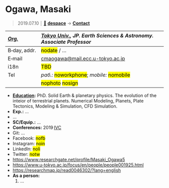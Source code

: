 # Ogawa, Masaki
> 2019.07.10 ┊ **[🚀](../index/index.md) [despace](index.md)** → **[Contact](contact.md)**

|*[Org.](contact.md)*|*[Tokyo Univ.](zz_tokyo_univ.md), JP. Earth Sciences & Astronomy. Associate Professor*|
|:--|:--|
|B‑day, addr.| <mark>nodate</mark> / … |
|E‑mail| <cmaogawa@mail.ecc.u-tokyo.ac.jp> |
|i18n| <mark>TBD</mark> |
|Tel|*раб.:* <mark>noworkphone</mark>; *mobile:* <mark>nomobile</mark> |
|| <mark>nophoto</mark> <mark>nosign</mark> |

   - **[Education](edu.md):** PhD. Solid Earth & planetary physics. The evolution of the inteior of terrestrial planets. Numerical Modeling, Planets, Plate Tectonics, Modeling & Simulation, CFD Simulation.
   - **Exp.:** …
   - …
   - **SC/Equip.:** …
   - **Conferences:** 2019 [IVC](ivc_2019.md)
   - Git: …
   - Facebook: <mark>nofb</mark>
   - Instagram: <mark>noin</mark>
   - LinkedIn: <mark>noli</mark>
   - Twitter: <mark>notw</mark>
   - <https://www.researchgate.net/profile/Masaki_Ogawa5>
   - <https://www.u-tokyo.ac.jp/focus/en/people/people001925.html>
   - <https://researchmap.jp/read0046302/?lang=english>
   - **As a person:**
      1. …
